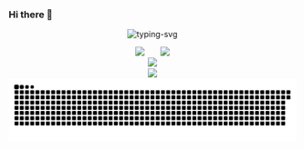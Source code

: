 ### Hi there 👋
<p align="center">
   <img src="https://readme-typing-svg.herokuapp.com?font=JetBrains+Mono&color=%234CC5F7&center=true&lines=Give+me+five!" alt="typing-svg">
</p>
<div align="center">
  <span>  </span>
  <img height="170px" src="https://github-readme-stats.vercel.app/api?username=wild-sky&theme=buefy" /><span>  </span><img height="170px" src="https://github-readme-stats.vercel.app/api/top-langs/?username=wild-sky&layout=compact&langs_count=8" />
  <span>  </span>
</div>
<div align="center">
    <img  src="https://github-readme-streak-stats.herokuapp.com/?user=wild-sky&theme=vue" />
</div>

<div align="center">
    <img src="https://activity-graph.herokuapp.com/graph?username=wild-sky&theme=minimal" />
</div>

<div align="center"><img src="https://raw.githubusercontent.com/wild-sky/wild-sky/output/github-contribution-grid-snake.svg" ></div>

<!--
**wild-sky/wild-sky** is a ✨ _special_ ✨ repository because its `README.md` (this file) appears on your GitHub profile.

Here are some ideas to get you started:

- 🔭 I’m currently working on ...
- 🌱 I’m currently learning ...
- 👯 I’m looking to collaborate on ...
- 🤔 I’m looking for help with ...
- 💬 Ask me about ...
- 📫 How to reach me: ...
- 😄 Pronouns: ...
- ⚡ Fun fact: ...
-->
